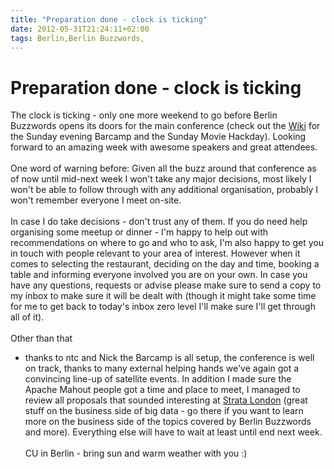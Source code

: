 ```yaml
---
title: "Preparation done - clock is ticking"
date: 2012-05-31T21:24:11+02:00
tags: Berlin,Berlin Buzzwords,
---
```


# Preparation done - clock is ticking


The clock is ticking - only one more weekend to go before Berlin Buzzwords opens its doors for the main conference 
(check out the <a href="http://berlinbuzzwords.de/wiki">Wiki</a> for the Sunday evening Barcamp and the Sunday Movie 
Hackday). Looking forward to an amazing week with awesome speakers and great attendees.<br><br>One word of warning 
before: Given all the buzz around that conference as of now until mid-next week I won't take any major decisions, most 
likely I won't be able to follow through with any additional organisation, probably I won't remember everyone I meet 
on-site.<br><br>In case I do take decisions - don't trust any of them. If you do need help organising some meetup or 
dinner - I'm happy to help out with recommendations on where to go and who to ask, I'm also happy to get you in touch 
with people relevant to your area of interest. However when it comes to selecting the restaurant, deciding on the day 
and time, booking a table and informing everyone involved you are on your own. In case you have any questions, requests 
or advise please make sure to send a copy to my inbox to make sure it will be dealt with (though it might take some 
time for me to get back to today's inbox zero level I'll make sure I'll get through all of it).<br><br>Other than that 
- thanks to ntc and Nick the Barcamp is all setup, the conference is well on track, thanks to many external helping 
hands we've again got a convincing line-up of satellite events. In addition I made sure the Apache Mahout people got a 
time and place to meet, I managed to review all proposals that sounded interesting at <a 
href="http://strataconf.com/strataeu">Strata London</a> (great stuff on the business side of big data - go there if you 
want to learn more on the business side of the topics covered by Berlin Buzzwords and more). Everything else will have 
to wait at least until end next week.<br><br>CU in Berlin - bring sun and warm weather with you :)<br>
